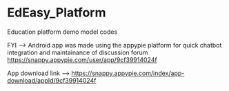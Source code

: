 # EdEasy_Platform
Education platform demo model codes

FYI --> Android app was made using the appypie platform for quick chatbot integration and maintainance of discussion forum
https://snappy.appypie.com/user/app/9cf39914024f

App download link --> https://snappy.appypie.com/index/app-download/appId/9cf39914024f
